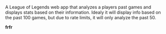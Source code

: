 A League of Legends web app that analyzes a players past games and displays stats based on their information. Idealy it will display info based on the past 100 games, but due to rate limits, it will only analyze the past 50.

<b> frfr </b>
